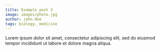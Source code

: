 ```yaml
---
title: Example post 3
image: images/photo.jpg
author: john-doe
tags: biology, medicine
---
```

Lorem ipsum dolor sit amet, consectetur adipiscing elit, sed do eiusmod tempor incididunt ut labore et dolore magna aliqua.
